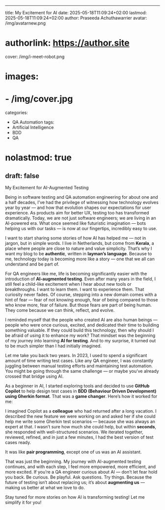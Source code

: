  ---
title: My Excitement for AI
date: 2025-05-18T11:09:24+02:00
lastmod: 2025-05-18T11:09:24+02:00
author: Praseeda Achuthawarrier
avatar: /img/avatarnew.png
# authorlink: https://author.site
cover: /img/i-meet-robot.png
# images:
#   - /img/cover.jpg
categories:
  - QA Automation
tags:
  - Artificial Intelligence
  - BDD
  - QA  
# nolastmod: true
draft: false
---

My Excitement for AI-Augmented Testing

<!--more-->

Being in software testing and QA automation engineering for about one and a half decades, I’ve had the privilege of witnessing how technology evolves year by year — and how that evolution shapes our expectations for user experience. As products aim for better UX, testing too has transformed dramatically. Today, we are not just software engineers; we are living in an AI-powered era. What once seemed like futuristic imagination — bots helping us with our tasks — is now at our fingertips, incredibly easy to use.

I want to start sharing some stories of how AI has helped me — not in jargon, but in simple words. I live in Netherlands, but come from **Kerala**, a place where people are close to nature and value simplicity. That’s why I want my blog to be **authentic**, written in **layman’s language**. Because to me, technology today is becoming more like a story — one that we all can understand and be part of.

For QA engineers like me, life is becoming significantly easier with the introduction of **AI-augmented testing**. Even after many years in the field, I still feel a child-like excitement when I hear about new tools or breakthroughs. I want to learn them. I want to experience them. That curiosity never fades. Of course, stepping into a new domain comes with a hint of fear — fear of not knowing enough, fear of being compared to those who know more, fear of failure. But those fears are part of being human. They come because we can think, reflect, and evolve.

I reminded myself that the people who created AI are also human beings — people who were once curious, excited, and dedicated their time to building something valuable. If they could build this technology, then why should I be afraid of using it to enhance my work? That mindset was the beginning of my journey into learning **AI for testing**. And to my surprise, it turned out to be much simpler than I had initially imagined.

Let me take you back two years. In 2023, I used to spend a significant amount of time writing test cases. Like any QA engineer, I was constantly juggling between manual testing efforts and maintaining test automation. You might be going through the same challenge — or maybe you’ve already crossed that bridge using AI.

As a beginner in AI, I started exploring tools and decided to use **GitHub Copilot** to help design test cases in **BDD (Behaviour Driven Development) using Gherkin format**. That was a **game changer**. Here’s how it worked for me:

I imagined Copilot as a **colleague** who had returned after a long vacation. I described the new feature we were working on and asked her if she could help me write some Gherkin test scenarios — because she was always an expert at that. I wasn’t sure how much she could help, but within **seconds**, she responded with well-structured scenarios. We iterated together, reviewed, refined, and in just a few minutes, I had the best version of test cases ready.

It was like **pair programming**, except one of us was an AI assistant.

That was just the beginning. My journey with AI-augmented testing continues, and with each step, I feel more empowered, more efficient, and more excited. If you’re a QA engineer curious about AI — don’t let fear hold you back. Be curious. Be playful. Ask questions. Try things. Because the future of testing isn’t about replacing us; it’s about **augmenting us** — making us better at what we love to do.

Stay tuned for more stories on how AI is transforming testing! Let me simplify it for you!
